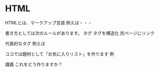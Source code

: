 # HTML
HTMLとは、マークアップ言語
例えば・・・

書き方としては次のルールがあります。
タグ
タグを構造化
別ページにリンク

代表的なタグ
例えば

ココでは題材として「お気に入りリスト」を作ります
例

講義
これをどう作りますか？

